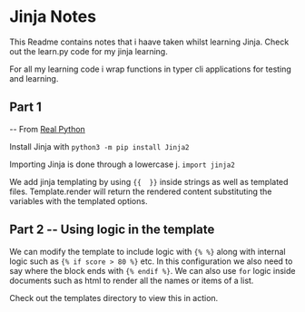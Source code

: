 # Jinja Notes

This Readme contains notes that i haave taken whilst learning Jinja. 
Check out the learn.py code for my jinja learning.

For all my learning code i wrap functions in typer cli applications for testing and learning.

## Part 1
 -- From [Real Python](https://realpython.com/primer-on-jinja-templating/)

Install Jinja with
`python3 -m pip install Jinja2`

Importing Jinja is done through a lowercase j.
`import jinja2`

We add jinja templating by using `{{  }}` inside strings as well as templated files. Template.render will return the rendered content substituting the variables with the templated options.

## Part 2 -- Using logic in the template

We can modify the template to include logic with `{% %}` along with internal logic such as `{% if score > 80 %}` etc. In this configuration we also need to say where the block ends with `{% endif %}`. We can also use `for` logic inside documents such as html to render all the names or items of a list.

Check out the templates directory to view this in action.
